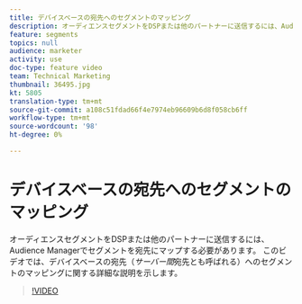 ```yaml
---
title: デバイスベースの宛先へのセグメントのマッピング
description: オーディエンスセグメントをDSPまたは他のパートナーに送信するには、Audience Managerでセグメントを宛先にマップする必要があります。 このビデオでは、セグメントのマッピングを、「サーバー間」の宛先とも呼ばれる、デバイスベースの宛先に行う手順を説明します。
feature: segments
topics: null
audience: marketer
activity: use
doc-type: feature video
team: Technical Marketing
thumbnail: 36495.jpg
kt: 5805
translation-type: tm+mt
source-git-commit: a108c51fdad66f4e7974eb96609b6d8f058cb6ff
workflow-type: tm+mt
source-wordcount: '98'
ht-degree: 0%

---
```



# デバイスベースの宛先へのセグメントのマッピング

オーディエンスセグメントをDSPまたは他のパートナーに送信するには、Audience Managerでセグメントを宛先にマップする必要があります。 このビデオでは、デバイスベースの宛先（_サーバー間_&#x200B;宛先とも呼ばれる）へのセグメントのマッピングに関する詳細な説明を示します。

>[!VIDEO](https://video.tv.adobe.com/v/36495/?quality=12&learn=on)
